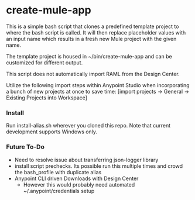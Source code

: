 
# create-mule-app

This is a simple bash script that clones a predefined template project to where the bash script is called. It will then replace placeholder values with an input name which results in a fresh new Mule project with the given name.

The template project is housed in ~/bin/create-mule-app and can be customized for different output.

This script does not automatically import RAML from the Design Center.

Utilize the following import steps within Anypoint Studio when incorporating a bunch of new projects at once to save time: [import projects -> General -> Existing Projects into Workspace]

### Install
Run install-alias.sh wherever you cloned this repo.
Note that current development supports Windows only.

### Future To-Do
- Need to resolve issue about transferring json-logger library
- install script prechecks. Its possible run this multiple times and crowd the bash_profile with duplicate alias
- Anypoint CLI driven Downloads with Design Center
	- However this would probably need automated ~/.anypoint/credentials setup
